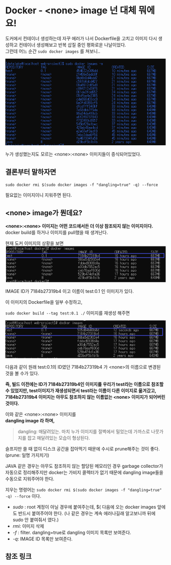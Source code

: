 # Docker - &lt;none&gt; image 넌 대체 뭐에요!


도커에서 컨테이너 생성하는데 자꾸 에러가 나서
Dockerfile을 고치고 
이미지 다시 생성하고 
컨테이너 생성해보고 
반복 삽질 중인 평화로운 나날이었다.   
그런데 어느 순간 
`sudo docker images`
를 쳐보니..  

![lots of nones](/assets/20190521/lots_of_nones.png)

누가 생성했는지도 모르는 &lt;none&gt;:&lt;none&gt;  이미지들이 증식되어있었다. 

## 결론부터 말하자면
`sudo docker rmi $(sudo docker images -f "dangling=true" -q) --force`

필요없는 이미지이니 지워주면 된다.

## &lt;none&gt; image가 뭔데요?
**&lt;none&gt;:&lt;none&gt;  이미지는 어떤 코드에서든 더 이상 참조되지 않는 이미지이다.**  
docker build를 하거나 이미지를 pull했을 때 생겨난다.

현재 도커 이미지의 상황을 보면
![before build](/assets/20190521/before_build.png)

IMAGE ID가 7184b27319b4 이고 이름이 test:0.1 인 이미지가 있다.

이 이미지의 Dockerfile을 일부 수정하고,

`sudo docker build --tag test:0.1 ./`
이미지를 재생성 해주면

![after build](/assets/20190521/after_build.png)

다음과 같이 원래 test:0.1의 ID였던 7184b27319b4 가 &lt;none&gt;의 이름으로 변경된 것을 볼 수가 있다.  

**즉,  빌드 이전에는 ID가 7184b27319b4인 이미지를 우리가 test라는 이름으로 참조할 수 있었지만, test이미지가 재생성되면서 test라는 이름이 다른 이미지로 옮겨갔고, 7184b27319b4 이미지는 아무도 참조하지 않는 이름없는 &lt;none&gt; 이미지가 되어버린것이다.**  


이와 같은 &lt;none&gt;:&lt;none&gt; 이미지를  
**dangling image 라 하며,**  
> dangling: 매달려있는. 마치 누가 이미지를 절벽에서 밀었는데 가까스로 나뭇가지를 잡고 매달려있는 모습이 형상된다.  

슬프지만 쓸 때 없이 디스크 공간을 잡아먹기 때문에 수시로 prune해주는 것이 좋다.  
(prune: 일명 가지치기)

JAVA 같은 경우는 아무도 참조하지 않는 할당된 메모리인 경우 garbage collector가 자동으로 정리해주지만 docker는 가비지 콜렉터가 없기 때문에 dangling image들을 수동으로 지워주어야 한다.  

지우는 명령어는
`sudo docker rmi $(sudo docker images -f "dangling=true" -q) --force`
이다.
- *sudo* : root 계정이 아닐 경우에 붙여주는데, $( 다음에 오는 docker images 앞에도 반드시 붙여주어야 한다.
(나 같은 경우는 계속 에러나길래 알고보니까 뒤에 sudo 안 붙여줘서 였다.)  
- *rmi*: 이미지 삭제
- *-f* : filter. dangling=true로 dangling 이미지 목록만 보여준다.
- *-q*:  IMAGE ID 목록만 보여준다.


## 참조 링크
[what-are-docker-none-none-images]:
http://www.projectatomic.io/blog/2015/07/what-are-docker-none-none-images/






